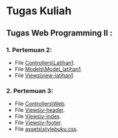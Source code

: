 # Tugas Kuliah

## Tugas Web Programming II :

### 1. Pertemuan 2:

- File [Controllers\Latihan1](./app/Controllers/Latihan1.php).
- File [Models\Model_latihan1](./app/Models/Model_latihan1.php).
- File [Views\view-latihan1](./app/Views/view-latihan.php).

### 2. Pertemuan 3:

- File [Controllers\Web](./app/Controllers/Web.php).
- File [Views\v-header](./app/Views/v-header.php).
- File [Views\v-index](./app/Views/v-index.php).
- File [Views\v-footer](./app/Views/v-footer.php).
- File [assets\stylebuku.css](./public/assets/css/stylebuku.css).
